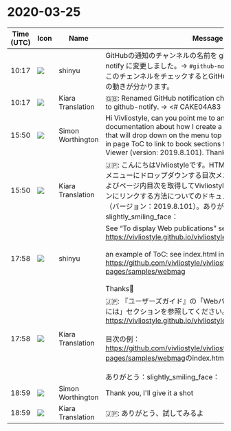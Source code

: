 # 2020-03-25

|Time (UTC)|Icon|Name|Message|
|---|---|---|---|
|10:17|![](https://avatars.slack-edge.com/2018-04-27/354445776386_e258f5ed5ba887b08668_72.jpg)|shinyu|GitHubの通知のチャンネルの名前を github-vivjs から github-notify に変更しました。→ `#github-notify`<br>このチェンネルをチェックするとGitHub上でのVivliostyleの開発の動きが分かります。|
|10:17|![](https://avatars.slack-edge.com/2019-08-21/732685848020_f3f20736795184660348_72.png)|Kiara Translation|🇬🇧: Renamed GitHub notification channels from github-vivjs to github-notify. → &lt;# CAKE04A83 | github-notify&gt;<br>Check this channel to see how Vivliostyle is developing on GitHub.|
|15:50|![](https://avatars.slack-edge.com/2020-03-27/1021722028641_cf5e5d30ed37474892e9_72.jpg)|Simon Worthington|Hi Vivliostyle, can you point me to an example HTML file or documentation about how I create a Table of Contents menu that will drop down on the menu top left, and for how I get my in page ToC to link to book sections for Vivliostyle Viewer (version: 2019.8.101). Thank you 🙂|
|15:50|![](https://avatars.slack-edge.com/2019-08-21/732685848020_f3f20736795184660348_72.png)|Kiara Translation|🇯🇵: こんにちはVivliostyleです。HTMLファイルの例や、左上のメニューにドロップダウンする目次メニューを作成する方法、およびページ内目次を取得してVivliostyle Viewerのブックセクションにリンクする方法についてのドキュメントを教えてください。 （バージョン：2019.8.101）。ありがとうございます：slightly_smiling_face：|
|17:58|![](https://avatars.slack-edge.com/2018-04-27/354445776386_e258f5ed5ba887b08668_72.jpg)|shinyu|See “To display Web publications” section in the User’s Guide:<br><https://vivliostyle.github.io/vivliostyle.js/docs/en/#webpubview><br><br>an example of ToC: see index.html in <https://github.com/vivliostyle/vivliostyle_doc/tree/gh-pages/samples/webmag><br><br>Thanks🙂|
|17:58|![](https://avatars.slack-edge.com/2019-08-21/732685848020_f3f20736795184660348_72.png)|Kiara Translation|🇯🇵: 『ユーザーズガイド』の「Webパブリケーションを表示するには」セクションを参照してください。<br><https://vivliostyle.github.io/vivliostyle.js/docs/en/#webpubview><br><br>目次の例：<https://github.com/vivliostyle/vivliostyle_doc/tree/gh-pages/samples/webmag>のindex.htmlを参照してください<br><br>ありがとう：slightly_smiling_face：|
|18:59|![](https://avatars.slack-edge.com/2020-03-27/1021722028641_cf5e5d30ed37474892e9_72.jpg)|Simon Worthington|Thank you, I'll give it a shot|
|18:59|![](https://avatars.slack-edge.com/2019-08-21/732685848020_f3f20736795184660348_72.png)|Kiara Translation|🇯🇵: ありがとう、試してみるよ|
